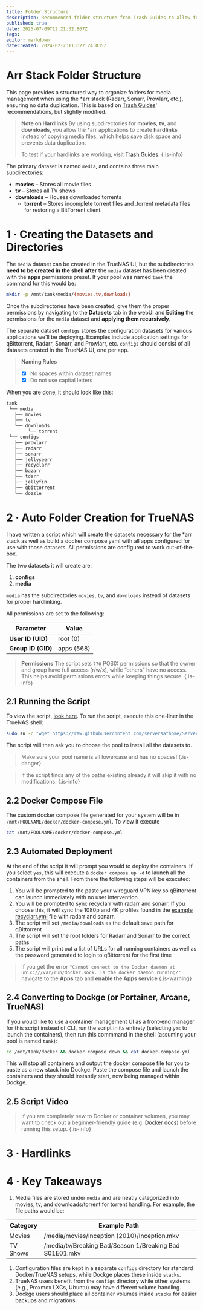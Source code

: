 ```yaml
---
title: Folder Structure
description: Recommended folder structure from Trash Guides to allow for hardlinks within the arr stack
published: true
date: 2025-07-09T12:21:32.867Z
tags: 
editor: markdown
dateCreated: 2024-02-23T13:27:24.035Z
---
```


# Arr Stack Folder Structure

This page provides a structured way to organize folders for media management when using the \*arr stack (Radarr, Sonarr, Prowlarr, etc.), ensuring no data duplication. This is based on [Trash Guides](https://trash-guides.info/)' recommendations, but slightly modified.

> **Note on Hardlinks**
> By using subdirectories for **movies**, **tv**, and **downloads**, you allow the \*arr applications to create **hardlinks** instead of copying media files, which helps save disk space and prevents data duplication.
>
>To test if your hardlinks are working, visit [Trash Guides](https://trash-guides.info/File-and-Folder-Structure/Check-if-hardlinks-are-working/).
{.is-info}

The primary dataset is named `media`, and contains three main subdirectories:

-   **movies** – Stores all movie files
-   **tv** – Stores all TV shows
-   **downloads** – Houses downloaded torrents
    -   **torrent** – Stores incomplete torrent files and .torrent metadata files for restoring a BitTorrent client.

# 1 · Creating the Datasets and Directories

The `media` dataset can be created in the TrueNAS UI, but the subdirectories **need to be created in the shell after** the `media` dataset has been created with the **apps** permissions preset. If your pool was named `tank` the command for this would be:
```bash
mkdir -p /mnt/tank/media/{movies,tv,downloads}
```

Once the subdirectories have been created, give them the proper permissions by navigating to the **Datasets** tab in the webUI and **Editing** the permissions for the `media` dataset and **applying them recursively**.

The separate dataset `configs` stores the configuration datasets for various applications we'll be deploying. Examples include application settings for qBittorrent, Radarr, Sonarr, and Prowlarr, etc. `configs` should consist of all datasets created in the TrueNAS UI, one per app. 

> **Naming Rules**
> - [x] No spaces within dataset names
> - [x] Do not use capital letters
<!-- {blockquote:.is-danger} -->

When you are done, it should look like this:

```xml
tank
 └── media
   ├── movies
   ├── tv
   └── downloads
        └── torrent
 └── configs
   ├── prowlarr
   ├── radarr
   ├── sonarr
   ├── jellyseerr
   ├── recyclarr
   ├── bazarr
   ├── tdarr
   ├── jellyfin
   ├── qbittorrent
   └── dozzle
```

# 2 · Auto Folder Creation for TrueNAS

I have written a script which will create the datasets necessary for the \*arr stack as well as build a docker compose yaml with all apps configured for use with those datasets. All permissions are configured to work out-of-the-box.

The two datasets it will create are:
1. **configs**
1. **media**

`media` has the subdirectories `movies`, `tv`, and `downloads` instead of datasets for proper hardlinking.

All permissions are set to the following:

| Parameter | Value |
| --- | --- |
| **User ID (UID)** | root (0) |
| **Group ID (GID)** | apps (568) |

> **Permissions**
The script sets `770` POSIX permissions so that the owner and group have full access (r/w/x), while “others” have no access. This helps avoid permissions errors while keeping things secure.
{.is-info}

## 2.1 Running the Script
To view the script, [look here](https://raw.githubusercontent.com/imjustleaving/ServersatHome/refs/heads/main/truenas-file-structure.sh). 
To run the script, execute this one-liner in the TrueNAS shell:

```bash
sudo su -c "wget https://raw.githubusercontent.com/serversathome/ServersatHome/refs/heads/main/truenas-file-structure.sh && chmod +x truenas-file-structure.sh && bash truenas-file-structure.sh"
```

The script will then ask you to choose the pool to install all the datasets to. 

> Make sure your pool name is all lowercase and has no spaces!
{.is-danger}

> If the script finds any of the paths existing already it will skip it with no modifications.
{.is-info}

## 2.2 Docker Compose File
The custom docker compose file generated for your system will be in `/mnt/POOLNAME/docker/docker-compose.yml`. To view it execute
```bash
cat /mnt/POOLNAME/docker/docker-compose.yml
```
## 2.3 Automated Deployment
At the end of the script it will prompt you would to deploy the containers. If you select `yes`, this will execute a `docker compose up -d` to launch all the containers from the shell. From there the following steps will be executed:

1. You will be prompted to the paste your wireguard VPN key so qBittorrent can launch immediately with no user intervention
1. You will be prompted to sync recyclarr with radarr and sonarr. If you choose this, it will sync the 1080p and 4K profiles found in the [example recyclarr.yml](https://wiki.serversatho.me/en/Recyclarr#recyclarryml) file with radarr and sonarr. 
1. The script will set `/media/downloads` as the default save path for qBittorrent
1. The script will set the root folders for Radarr and Sonarr to the correct paths
1. The script will print out a list of URLs for all running containers as well as the password generated to login to qBittorrent for the first time

> If you get the error `"Cannot connect to the Docker daemon at unix:///var/run/docker.sock. Is the docker daemon running?"` navigate to the **Apps** tab and **enable the Apps service**
{.is-warning}

## 2.4 Converting to Dockge (or Portainer, Arcane, TrueNAS)

If you would like to use a container management UI as a front-end manager for this script instead of CLI, run the script in its entirety (selecting `yes` to launch the containers), then run this commmand in the shell (assuming your pool is named `tank`):
```bash
cd /mnt/tank/docker && docker compose down && cat docker-compose.yml
```

This will stop all containers and output the docker compose file for you to paste as a new stack into Dockge. Paste the compose file and launch the containers and they should instantly start, now being managed within Dockge.

## 2.5 Script Video
[](https://youtu.be/8gATbBJHc5o)

> If you are completely new to Docker or container volumes, you may want to check out a beginner-friendly guide (e.g. [Docker docs](https://docs.docker.com/get-started/)) before running this setup.
{.is-info}

# 3 ·  Hardlinks
[](https://youtu.be/dD1u0KOWizw)

# 4 · Key Takeaways

1.  Media files are stored under `media` and are neatly categorized into movies, tv, and downloads/torrent for torrent handling. For example, the file paths would be:

| Category | Example Path |
| --- | --- |
| Movies | /media/movies/Inception (2010)/Inception.mkv |
| TV Shows | /media/tv/Breaking Bad/Season 1/Breaking Bad S01E01.mkv |

1.  Configuration files are kept in a separate `configs` directory for standard Docker/TrueNAS setups, while Dockge places these inside `stacks`.
2.  TrueNAS users benefit from the `configs` directory while other systems (e.g., Proxmox LXCs, Ubuntu) may have different volume handling.
3.  Dockge users should place all container volumes inside `stacks` for easier backups and migrations.